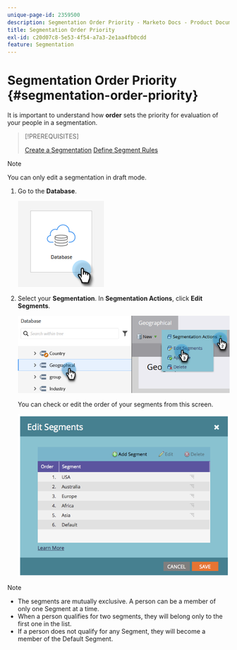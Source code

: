 ```yaml
---
unique-page-id: 2359500
description: Segmentation Order Priority - Marketo Docs - Product Documentation
title: Segmentation Order Priority
exl-id: c20d07c8-5e53-4f54-a7a3-2e1aa4fb0cdd
feature: Segmentation
---
```

# Segmentation Order Priority {#segmentation-order-priority}

It is important to understand how **order** sets the priority for evaluation of your people in a segmentation.

>[!PREREQUISITES]
>
>[Create a Segmentation](/help/marketo/product-docs/personalization/segmentation-and-snippets/segmentation/create-a-segmentation.md)
>[Define Segment Rules](/help/marketo/product-docs/personalization/segmentation-and-snippets/segmentation/define-segment-rules.md)

>[!NOTE]
>
>You can only edit a segmentation in draft mode.

1. Go to the **Database**.

   ![](assets/segmentation-order-priority-1.png)

1. Select your **Segmentation**. In **Segmentation Actions**, click **Edit Segments**.

   ![](assets/segmentation-order-priority-2.png)

   You can check or edit the order of your segments from this screen.

   ![](assets/segmentation-order-priority-3.png)

>[!NOTE]
>
>* The segments are mutually exclusive. A person can be a member of only one Segment at a time.
>* When a person qualifies for two segments, they will belong only to the first one in the list.
>* If a person does not qualify for any Segment, they will become a member of the Default Segment.
